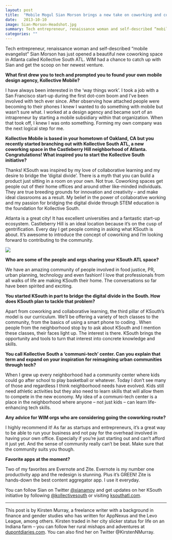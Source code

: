```yaml
---
layout: post
title:  "Mobile Mogul Sian Morson brings a new take on coworking and community to Atlanta"
date:   2013-10-10
image: Sian-Morson-Headshot.jpg
summary: Tech entrepreneur, renaissance woman and self-described “mobile evangelist” Sian Morson has just opened a beautiful new coworking space in Atlanta called Kollective South ATL. WIM had a chance to catch up with Sian and get the scoop on her newest venture.
categories: ""
---
```


Tech entrepreneur, renaissance woman and self-described “mobile evangelist” Sian Morson has just opened a beautiful new coworking space in Atlanta called Kollective South ATL. WIM had a chance to catch up with Sian and get the scoop on her newest venture.

**What first drew you to tech and prompted you to found your own mobile design agency, Kollective Mobile?**

I have always been interested in the ‘way things work’. I took a job with a San Francisco start-up during the first dot-com boom and I’ve been involved with tech ever since. After observing how attached people were becoming to their phones I knew I wanted to do something with mobile but wasn’t sure what. I worked at a design agency and became sort of an intrapreneur by starting a mobile subsidiary within that organization. When that took off, I knew I was onto something. Forming my own company was the next logical step for me.

**Kollective Mobile is based in your hometown of Oakland, CA but you recently started branching out with Kollective South ATL, a new coworking space in the Castleberry Hill neighborhood of Atlanta. Congratulations! What inspired you to start the Kollective South initiative?**

Thanks! KSouth was inspired by my love of collaborative learning and my desire to bridge the ‘digital divide’. There is a myth that you can build a product just sitting in a room on your own. Not true. Coworking spaces get people out of their home offices and around other like-minded individuals. They are true breeding grounds for innovation and creativity – and make ideal classrooms as a result. My belief in the power of collaborative working and my passion for bridging the digital divide through STEM education is the foundation for Kollective South.

Atlanta is a great city! It has excellent universities and a fantastic start-up ecosystem. Castleberry Hill is an ideal location because it’s on the cusp of gentrification. Every day I get people coming in asking what KSouth is about. It’s awesome to introduce the concept of coworking and I’m looking forward to contributing to the community.


<img src="{{ site.baseurl}}/img/blog/Kollective-South-Atlanta-Office.jpg">



**Who are some of the people and orgs sharing your KSouth ATL space?**

We have an amazing community of people involved in food justice, PR, urban planning, technology and even fashion! I love that professionals from all walks of life are making KSouth their home. The conversations so far have been spirited and exciting.

**You started KSouth in part to bridge the digital divide in the South. How does KSouth plan to tackle that problem?**

Apart from coworking and collaborative learning, the third pillar of KSouth’s model is our curriculum.  We’ll be offering a variety of tech classes to the community, from the basics of using a smart phone to coding . When people from the neighborhood stop by to ask about KSouth and I mention these classes, their faces light up. The interest is there. KSouth brings the opportunity and tools to turn that interest into concrete knowledge and skills.

**You call Kollective South a ‘communi-tech’ center. Can you explain that term and expand on your inspiration for reimagining urban communities through tech?**

When I grew up every neighborhood had a community center where kids could go after school to play basketball or whatever. Today I don’t see many of those and regardless I think neighborhood needs have evolved. Kids still need athletic activities but they also need to learn skills that will allow them to compete in the new economy. My idea of a communi-tech center is a place in the neighborhood where anyone – not just kids – can learn life-enhancing tech skills.

**Any advice for WIM orgs who are considering going the coworking route?**

I highly recommend it! As far as startups and entrepreneurs, it’s a great way to be able to run your business and not pay for the overhead involved in having your own office. Especially if you’re just starting out and can’t afford it just yet. And the sense of community really can’t be beat. Make sure that the community suits you though.

 **Favorite apps at the moment?**

Two of my favorites are Evernote and Zite. Evernote is my number one productivity app and the redesign is stunning. Plus it’s GREEN! Zite is hands-down the best content aggregator app. I use it everyday.

You can follow Sian on Twitter [@xianamoy](https://twitter.com/xianamoy) and get updates on her KSouth initiative by following [@kollectivesouth](https://twitter.com/kollectivesouth) or visiting [ksouthatl.com](http://ksouthatl.com/).

-----

This post is by Kirsten Murray, a freelance writer with a background in finance and gender studies who has written for AppNexus and the Levo League, among others. Kirsten traded in her city slicker status for life on an Indiana farm – you can follow her rural mishaps and adventures at [dupontdiaries.com](dupontdiaries.com). You can also find her on Twitter @KirstenNMurray.

